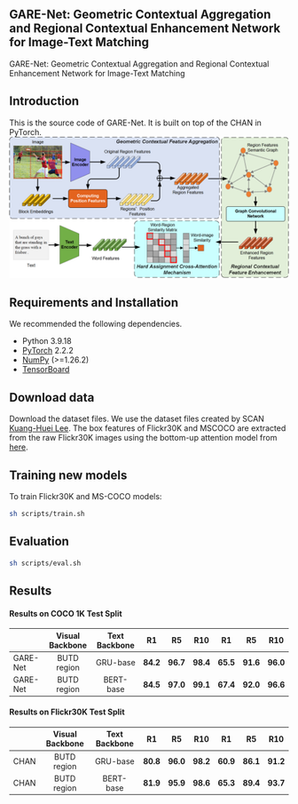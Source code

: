 ## GARE-Net: Geometric Contextual Aggregation and Regional Contextual Enhancement Network for Image-Text Matching
GARE-Net: Geometric Contextual Aggregation and
Regional Contextual Enhancement Network for
Image-Text Matching

## Introduction
This is the source code of GARE-Net. It is built on top of the CHAN in PyTorch.
<img src="https://raw.githubusercontent.com/chinaBoy123/GARE-Net/main/figures/garenet.png" width="745" alt="workflow" />

## Requirements and Installation
We recommended the following dependencies.
* Python 3.9.18
* [PyTorch](http://pytorch.org/) 2.2.2
* [NumPy](http://www.numpy.org/) (>=1.26.2)
* [TensorBoard](https://github.com/TeamHG-Memex/tensorboard_logger)

## Download data
Download the dataset files. We use the dataset files created by SCAN [Kuang-Huei Lee](https://github.com/kuanghuei/SCAN). The box features of Flickr30K and MSCOCO are extracted from the raw Flickr30K images using the bottom-up attention model from [here](https://github.com/peteanderson80/bottom-up-attention). 

## Training new models
To train Flickr30K and MS-COCO models:
```bash
sh scripts/train.sh
```

## Evaluation
```bash
sh scripts/eval.sh
```

## Results
#### Results on COCO 1K Test Split

| |Visual Backbone|Text Backbone|R1|R5|R10|R1|R5|R10|
|---|:---:|:---:|---|---|---|---|---|---|
|GARE-Net | BUTD region |GRU-base|**84.2**|**96.7**|**98.4**|**65.5**|**91.6**|**96.0**|
|GARE-Net | BUTD region |BERT-base|**84.5**|**97.0**|**99.1**|**67.4**|**92.0**|**96.6**|

#### Results on Flickr30K Test Split

| |Visual Backbone|Text Backbone|R1|R5|R10|R1|R5|R10|
|---|:---:|:---:|---|---|---|---|---|---|
|CHAN | BUTD region |GRU-base|**80.8**|**96.0**|**98.2**|**60.9**|**86.1**|**91.2**|
|CHAN | BUTD region |BERT-base|**81.9**|**95.9**|**98.6**|**65.3**|**89.4**|**93.7**|
